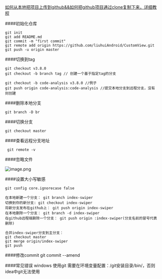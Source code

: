 [如何从本地把项目上传到github&&如何把github项目通过clone复制下来，详细教程](http://www.cnblogs.com/chengxs/p/6297659.html)

####初始化仓库
```
git init
git add README.md
git commit -m "first commit"
git remote add origin https://github.com/liuhuiAndroid/CustomView.git
git push -u origin master
```

####切换到tag
```
git checkout v3.8.0
git checkout -b branch tag // 创建一个基于指定tag的分支

git checkout -b code-analysis v3.8.0 //例子
git push origin code-analysis:code-analysis //提交本地分支到远程分支，没有则创建
```

####删除本地分支 
```
git branch -D br 
```
####切换分支 
```
git checkout master
```
####查看远程分支地址
```
 git remote -v
```
####忽略文件

![image.png](http://upload-images.jianshu.io/upload_images/1956963-b361501f27233c50.png?imageMogr2/auto-orient/strip%7CimageView2/2/w/1240)

####设置大小写敏感
```
git config core.ignorecase false  
```

```
在本地新建一个分支： git branch index-swiper
切换到你的新分支: git checkout index-swiper
将新分支发布在github上： git push origin index-swiper
在本地删除一个分支： git branch -d index-swiper
在github远程端删除一个分支： git push origin :index-swiper(分支名前的冒号代表删除)

合并index-swiper分支到主分支：
git checkout master
git merge origin/index-swiper
git push
```

####修改commit
git commit --amend

####常见错误
windows 使用git 需要在环境变量配置：/git安装目录/bin/，否则idea中git无法使用
